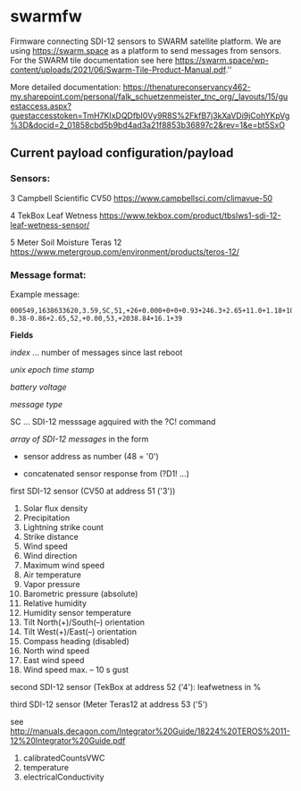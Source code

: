 # swarmfw

Firmware connecting SDI-12 sensors to SWARM satellite platform. We are using https://swarm.space as a platform to send messages from sensors. For the SWARM tile documentation see here https://swarm.space/wp-content/uploads/2021/06/Swarm-Tile-Product-Manual.pdf.''

More detailed documentation: https://thenatureconservancy462-my.sharepoint.com/personal/falk_schuetzenmeister_tnc_org/_layouts/15/guestaccess.aspx?guestaccesstoken=TmH7KIxDQDfbI0Vy9R8S%2FkfB7j3kXaVDi9jCohYKpVg%3D&docid=2_01858cbd5b9bd4ad3a21f8853b36897c2&rev=1&e=bt5SxO

## Current payload configuration/payload

### Sensors:
3 Campbell Scientific CV50 https://www.campbellsci.com/climavue-50

4 TekBox Leaf Wetness https://www.tekbox.com/product/tbslws1-sdi-12-leaf-wetness-sensor/

5 Meter Soil Moisture Teras 12 https://www.metergroup.com/environment/products/teros-12/

### Message format:

Example message:

```
000549,1638633620,3.59,SC,51,+26+0.000+0+0+0.93+246.3+2.65+11.0+1.18+100.83+0.900+10.8+0.2+1.7+0-0.38-0.86+2.65,52,+0.00,53,+2038.84+16.1+39
```

**Fields**

*index* ... number of messages since last reboot

*unix epoch time stamp*

*battery voltage*

*message type*

  SC ... SDI-12 messsage agquired with the ?C! command

*array of SDI-12 messages* in the form

   - sensor address as number (48 = '0')
   
   - concatenated sensor response from (?D1! ...)

first SDI-12 sensor (CV50 at address 51 ('3'))

  1. Solar flux density
  2. Precipitation
  3. Lightning strike count
  4. Strike distance
  5. Wind speed
  6. Wind direction
  7. Maximum wind speed
  8. Air temperature
  9. Vapor pressure
  10. Barometric pressure (absolute)
  11. Relative humidity
  12. Humidity sensor temperature
  13. Tilt North(+)/South(–) orientation
  14. Tilt West(+)/East(–) orientation
  15. Compass heading (disabled)
  16. North wind speed
  17. East wind speed
  18. Wind speed max. – 10 s gust
 
second SDI-12 sensor (TekBox at address 52 ('4'): leafwetness in %

third SDI-12 sensor (Meter Teras12 at address 53 ('5')

see http://manuals.decagon.com/Integrator%20Guide/18224%20TEROS%2011-12%20Integrator%20Guide.pdf

 1. calibratedCountsVWC
 2. temperature
 3. electricalConductivity
